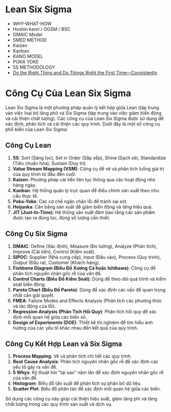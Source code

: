 # Lean Six Sigma 
- WHY-WHAT-HOW
- Hoshin kanri / OGSM / BSC
- DMAIC Model
- SMED METHOD
- Kaizen
- Kanban
- KANO MODEL
- POKA YOKE
- 5S METHODOLOGY
- [Do the Right Thing and Do Things Right the First Time—Consistently](linkedin.com/pulse/do-right-thing-things-first-timeconsistently-marcia-marci-malzahn/)



# Công Cụ Của Lean Six Sigma

Lean Six Sigma là một phương pháp quản lý kết hợp giữa Lean (tập trung vào việc loại bỏ lãng phí) và Six Sigma (tập trung vào việc giảm biến động và cải thiện chất lượng). Các công cụ của Lean Six Sigma được sử dụng để xác định, phân tích và cải thiện các quy trình. Dưới đây là một số công cụ phổ biến của Lean Six Sigma:

## Công Cụ Lean
1. **5S**: Sort (Sàng lọc), Set in Order (Sắp xếp), Shine (Sạch sẽ), Standardize (Tiêu chuẩn hóa), Sustain (Duy trì).
2. **Value Stream Mapping (VSM)**: Công cụ để vẽ và phân tích luồng giá trị của quy trình từ đầu đến cuối.
3. **Kaizen**: Phương pháp cải tiến liên tục thông qua các hoạt động nhỏ hàng ngày.
4. **Kanban**: Hệ thống quản lý trực quan để điều chỉnh sản xuất theo nhu cầu thực tế.
5. **Poka-Yoke**: Các cơ chế ngăn chặn lỗi để tránh sai sót.
6. **Heijunka**: Cân bằng sản xuất để giảm biến động và tăng hiệu quả.
7. **JIT (Just-In-Time)**: Hệ thống sản xuất đảm bảo rằng các sản phẩm được tạo ra đúng lúc, đúng số lượng cần thiết.

## Công Cụ Six Sigma
1. **DMAIC**: Define (Xác định), Measure (Đo lường), Analyze (Phân tích), Improve (Cải tiến), Control (Kiểm soát).
2. **SIPOC**: Supplier (Nhà cung cấp), Input (Đầu vào), Process (Quy trình), Output (Đầu ra), Customer (Khách hàng).
3. **Fishbone Diagram (Biểu Đồ Xương Cá hoặc Ishikawa)**: Công cụ để phân tích nguyên nhân gốc rễ của vấn đề.
4. **Control Charts (Biểu Đồ Kiểm Soát)**: Dùng để theo dõi quá trình và kiểm soát biến động.
5. **Pareto Chart (Biểu Đồ Pareto)**: Dùng để xác định các vấn đề quan trọng nhất cần giải quyết.
6. **FMEA**: Failure Modes and Effects Analysis (Phân tích các phương thức và tác động của lỗi).
7. **Regression Analysis (Phân Tích Hồi Quy)**: Phân tích hồi quy để xác định mối quan hệ giữa các biến số.
8. **Design of Experiments (DOE)**: Thiết kế thí nghiệm để tìm hiểu ảnh hưởng của các yếu tố khác nhau đến kết quả của quy trình.

## Công Cụ Kết Hợp Lean và Six Sigma
1. **Process Mapping**: Vẽ và phân tích chi tiết các quy trình.
2. **Root Cause Analysis**: Phân tích nguyên nhân gốc rễ để xác định các yếu tố gây ra vấn đề.
3. **5 Whys**: Kỹ thuật hỏi "tại sao" năm lần để xác định nguyên nhân gốc rễ của vấn đề.
4. **Histogram**: Biểu đồ tần suất để phân tích sự phân bố dữ liệu.
5. **Scatter Plot**: Biểu đồ phân tán để xác định mối quan hệ giữa các biến.

Sử dụng các công cụ này giúp cải thiện hiệu suất, giảm lãng phí và tăng chất lượng trong các quy trình sản xuất và dịch vụ.






